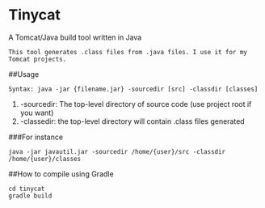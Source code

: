 # Tinycat
A Tomcat/Java build tool written in Java
```
This tool generates .class files from .java files. I use it for my Tomcat projects.
```
##Usage
```
Syntax: java -jar {filename.jar} -sourcedir [src] -classdir [classes]
```
1. -sourcedir: The top-level directory of source code (use project root if you want)
2. -classedir: the top-level directory will contain .class files generated

###For instance
```
java -jar javautil.jar -sourcedir /home/{user}/src -classdir /home/{user}/classes
```
##How to compile using Gradle
```
cd tinycat
gradle build
```

